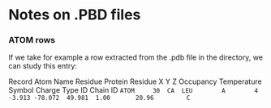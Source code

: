 # Notes on .PBD files

### ATOM rows

If we take for example a row extracted from the .pdb file in the directory, we can study this entry:

Record  Atom Name Residue  Protein Residue      X      Y      Z    Occupancy  Temperature    Symbol   Charge
Type      ID                Chain    ID
`ATOM     30  CA  LEU        A        4      -3.913 -78.072  49.981  1.00       20.96         C           `
